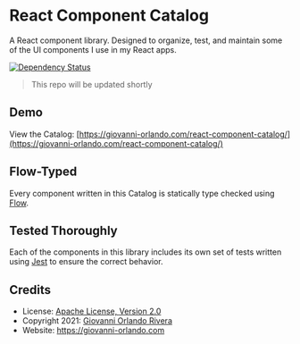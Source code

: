 # React Component Catalog
A React component library. Designed to organize, test, and maintain some of the UI components I use in my React apps. 

[![Dependency Status](https://david-dm.org/giovanni0918/react-component-catalog.svg)](https://david-dm.org/giovanni0918/react-component-catalog.svg)  

> This repo will be updated shortly

## Demo
View the Catalog: [https://giovanni-orlando.com/react-component-catalog/](https://giovanni-orlando.com/react-component-catalog/)

## Flow-Typed
Every component written in this Catalog is statically type checked using [Flow](https://flow.org/).

## Tested Thoroughly
Each of the components in this library includes its own set of tests written using [Jest](https://facebook.github.io/jest/) to ensure the correct behavior.

## Credits

- License: [Apache License, Version 2.0](http://www.apache.org/licenses/LICENSE-2.0)
- Copyright 2021: [Giovanni Orlando Rivera](https://github.com/giovanni0918)
- Website: <https://giovanni-orlando.com>
